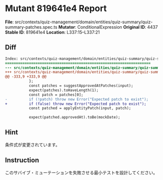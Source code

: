 # Mutant 819641e4 Report

**File**: src/contexts/quiz-management/domain/entities/quiz-summary/quiz-summary-patches.spec.ts
**Mutator**: ConditionalExpression
**Original ID**: 4437
**Stable ID**: 819641e4
**Location**: L337:15–L337:21

## Diff

```diff
Index: src/contexts/quiz-management/domain/entities/quiz-summary/quiz-summary-patches.spec.ts
===================================================================
--- src/contexts/quiz-management/domain/entities/quiz-summary/quiz-summary-patches.spec.ts	original
+++ src/contexts/quiz-management/domain/entities/quiz-summary/quiz-summary-patches.spec.ts	mutated #4437
@@ -333,9 +333,9 @@
           };
           const patches = suggestApprovedAtPatches(input);
           expect(patches).toHaveLength(1);
           const patch = patches[0];
-          if (!patch) throw new Error("Expected patch to exist");
+          if (false) throw new Error("Expected patch to exist");
           const patched = applyEntityPatch(input, patch);
 
           expect(patched.approvedAt).toBe(mockDate);
```

## Hint

条件式が変更されています。

## Instruction

このサバイブ・ミューテーションを失敗させる最小テストを設計してください。
